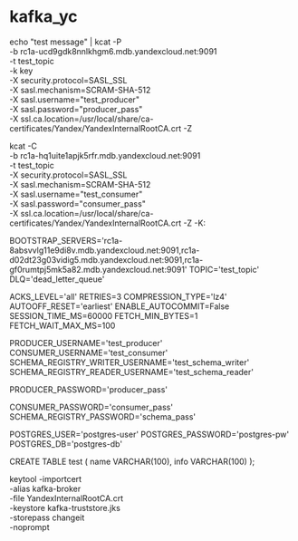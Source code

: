 # kafka_yc

echo "test message" | kcat -P \
    -b rc1a-ucd9gdk8nnlkhgm6.mdb.yandexcloud.net:9091 \
    -t test_topic \
    -k key \
    -X security.protocol=SASL_SSL \
    -X sasl.mechanism=SCRAM-SHA-512 \
    -X sasl.username="test_producer" \
    -X sasl.password="producer_pass" \
    -X ssl.ca.location=/usr/local/share/ca-certificates/Yandex/YandexInternalRootCA.crt -Z


kcat -C \
         -b rc1a-hq1uite1apjk5rfr.mdb.yandexcloud.net:9091 \
         -t test_topic \
         -X security.protocol=SASL_SSL \
         -X sasl.mechanism=SCRAM-SHA-512 \
         -X sasl.username="test_consumer" \
         -X sasl.password="consumer_pass" \
         -X ssl.ca.location=/usr/local/share/ca-certificates/Yandex/YandexInternalRootCA.crt -Z -K:


BOOTSTRAP_SERVERS='rc1a-8absvvlg11e9di8v.mdb.yandexcloud.net:9091,rc1a-d02dt23g03vidig5.mdb.yandexcloud.net:9091,rc1a-gf0rumtpj5mk5a82.mdb.yandexcloud.net:9091'
TOPIC='test_topic'
DLQ='dead_letter_queue'

ACKS_LEVEL='all'
RETRIES=3
COMPRESSION_TYPE='lz4'
AUTOOFF_RESET='earliest'
ENABLE_AUTOCOMMIT=False
SESSION_TIME_MS=60000
FETCH_MIN_BYTES=1
FETCH_WAIT_MAX_MS=100

PRODUCER_USERNAME='test_producer'
CONSUMER_USERNAME='test_consumer'
SCHEMA_REGISTRY_WRITER_USERNAME='test_schema_writer'
SCHEMA_REGISTRY_READER_USERNAME='test_schema_reader'

PRODUCER_PASSWORD='producer_pass'

CONSUMER_PASSWORD='consumer_pass'
SCHEMA_REGISTRY_PASSWORD='schema_pass'

POSTGRES_USER='postgres-user'
POSTGRES_PASSWORD='postgres-pw'
POSTGRES_DB='postgres-db'


CREATE TABLE test (
    name VARCHAR(100),
    info VARCHAR(100)
);



keytool -importcert \
  -alias kafka-broker \
  -file YandexInternalRootCA.crt \
  -keystore kafka-truststore.jks \
  -storepass changeit \
  -noprompt